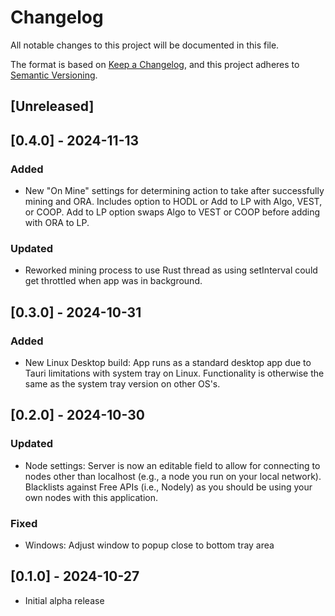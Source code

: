 # Changelog

All notable changes to this project will be documented in this file.

The format is based on [Keep a Changelog](https://keepachangelog.com/en/1.1.0/),
and this project adheres to [Semantic Versioning](https://semver.org/spec/v2.0.0.html).

## [Unreleased]

## [0.4.0] - 2024-11-13

### Added

* New "On Mine" settings for determining action to take after successfully mining and ORA. Includes option to HODL or Add to LP with Algo, VEST, or COOP. Add to LP option swaps Algo to VEST or COOP before adding with ORA to LP. 

### Updated

* Reworked mining process to use Rust thread as using setInterval could get throttled when app was in background. 

## [0.3.0] - 2024-10-31

### Added

* New Linux Desktop build: App runs as a standard desktop app due to Tauri limitations with system tray on Linux. Functionality is otherwise the same as the system tray version on other OS's. 


## [0.2.0] - 2024-10-30

### Updated

* Node settings: Server is now an editable field to allow for connecting to nodes other than localhost (e.g., a node you run on your local network). Blacklists against Free APIs (i.e., Nodely) as you should be using your own nodes with this application.

### Fixed

* Windows: Adjust window to popup close to bottom tray area

## [0.1.0] - 2024-10-27

* Initial alpha release
